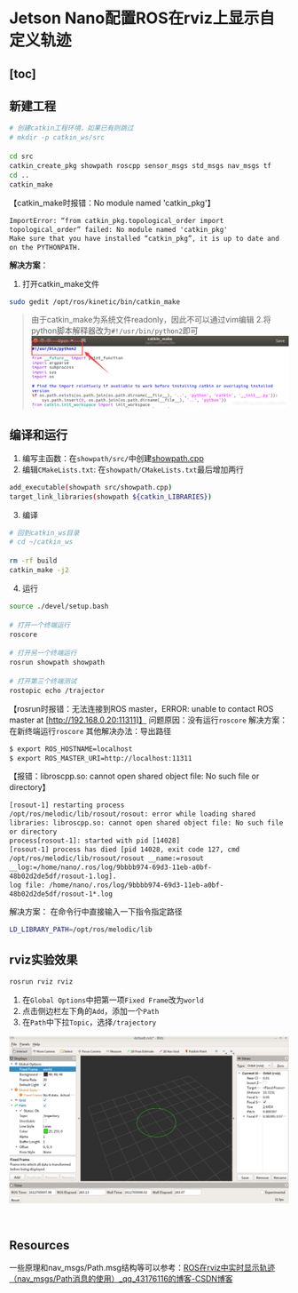 # Jetson Nano配置ROS在rviz上显示自定义轨迹

[toc]
-----

## 新建工程
```bash
# 创建catkin工程环境，如果已有则跳过
# mkdir -p catkin_ws/src

cd src
catkin_create_pkg showpath roscpp sensor_msgs std_msgs nav_msgs tf
cd ..
catkin_make
```

【catkin_make时报错：No module named 'catkin_pkg'】
```
ImportError: “from catkin_pkg.topological_order import topological_order” failed: No module named 'catkin_pkg'
Make sure that you have installed “catkin_pkg”, it is up to date and on the PYTHONPATH.
```
**解决方案**：
1. 打开catkin_make文件
```bash
sudo gedit /opt/ros/kinetic/bin/catkin_make
```
> 由于catkin_make为系统文件readonly，因此不可以通过vim编辑
2.将python脚本解释器改为`#!/usr/bin/python2`即可
![20200512161200501](../../../README.assets/ROS/20200512161200501.png)



## 编译和运行

1. 编写主函数：在`showpath/src/`中创建[showpath.cpp](https://github.com/doubleZ0108/Play-with-NVIDIA-Jetson-Nano/blob/master/ROS/rviz/showpath/showpath.cpp)
2. 编辑`CMakeLists.txt`: 在`showpath/CMakeLists.txt`最后增加两行
```bash
add_executable(showpath src/showpath.cpp)
target_link_libraries(showpath ${catkin_LIBRARIES})
```
3. 编译
```bash
# 回到catkin_ws目录
# cd ~/catkin_ws

rm -rf build
catkin_make -j2
```
4. 运行
```bash
source ./devel/setup.bash

# 打开一个终端运行
roscore

# 打开另一个终端运行
rosrun showpath showpath

# 打开第三个终端测试
rostopic echo /trajector
```

【rosrun时报错：无法连接到ROS master，ERROR: unable to contact ROS master at [http://192.168.0.20:11311]】
问题原因：没有运行`roscore`
解决方案：在新终端运行`roscore`
其他解决办法：导出路径
```bash
$ export ROS_HOSTNAME=localhost
$ export ROS_MASTER_URI=http://localhost:11311
```


【报错：libroscpp.so: cannot open shared object file: No such file or directory】
```
[rosout-1] restarting process
/opt/ros/melodic/lib/rosout/rosout: error while loading shared libraries: libroscpp.so: cannot open shared object file: No such file or directory
process[rosout-1]: started with pid [14028]
[rosout-1] process has died [pid 14028, exit code 127, cmd /opt/ros/melodic/lib/rosout/rosout __name:=rosout __log:=/home/nano/.ros/log/9bbbb974-69d3-11eb-a0bf-48b02d2de5df/rosout-1.log].
log file: /home/nano/.ros/log/9bbbb974-69d3-11eb-a0bf-48b02d2de5df/rosout-1*.log
```
解决方案：
在命令行中直接输入一下指令指定路径
```bash
LD_LIBRARY_PATH=/opt/ros/melodic/lib
```



## rviz实验效果

```bash
rosrun rviz rviz
```
1. 在`Global Options`中把第一项`Fixed Frame`改为`world`
2. 点击侧边栏左下角的`Add`，添加一个`Path`
3. 在`Path`中下拉`Topic`，选择`/trajectory`

![rviz](../../../README.assets/ROS/rviz.png)

<br/>

## Resources
一些原理和nav_msgs/Path.msg结构等可以参考：[ROS在rviz中实时显示轨迹（nav_msgs/Path消息的使用）_qq_43176116的博客-CSDN博客](https://blog.csdn.net/qq_43176116/article/details/88045741)